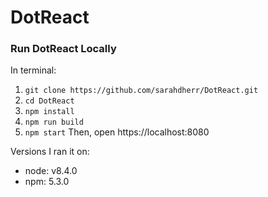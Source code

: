 # DotReact

### Run DotReact Locally
In terminal:
1. `git clone https://github.com/sarahdherr/DotReact.git`
2. `cd DotReact`
3. `npm install`
4. `npm run build`
5. `npm start`
Then, open https://localhost:8080

Versions I ran it on:
* node: v8.4.0
* npm: 5.3.0
